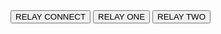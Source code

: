 <!doctype html>
<html>
  <head>
    <meta charset="utf-8">
    <meta name="viewport" content="width=device-width, initial-scale=1.0">
    <title>BLE RelayClick Demo</title>
    <meta name="description" conten="Control Mikroeletronica Ckick Board over BLE with Arduino101"
  </head>
  <body>
    <div id="container">
      <button id="bleConnectButton">RELAY CONNECT</button>
      <button id="relayOneButton">RELAY ONE</button>
      <button id="relayTwoButton">RELAY TWO</button>
    </dev>
    <script src="relayClick.js"></script>
    <script src="app.js"></script>  
  </body>
</html>

